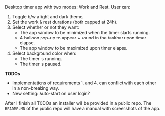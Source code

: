 Desktop timer app with two modes: Work and Rest. User can:
1. Toggle b/w a light and dark theme.
2. Set the work & rest durations (both capped at 24h).
3. Select whether or not they want:
   - The app window to be minimized when the timer starts running.
   - A balloon pop-up to appear + sound in the taskbar upon timer elapse.
   - The app window to be maximized upon timer elapse.
4. Select background color when:
   - The timer is running.
   - The timer is paused.

**TODOs**
- Implementations of requirements 1. and 4. can conflict with each other in a non-breaking way.
- New setting: Auto-start on user login?

After I finish all TODOs an installer will be provided in a public repo. The `README.MD` of the public repo will have a manual with screenshots of the app.
